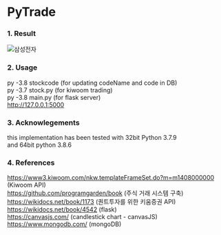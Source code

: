 # PyTrade
### 1. Result
![삼성전자](https://user-images.githubusercontent.com/30888482/113681741-4b59ca00-96fd-11eb-8b82-8f110f05243f.PNG)
### 2. Usage
py -3.8 stockcode (for updating codeName and code in DB) <br>
py -3.7 stock.py (for kiwoom trading) <br>
py -3.8 main.py (for flask server) <br>
http://127.0.0.1:5000
### 3. Acknowlegements
this implementation has been tested with 32bit Python 3.7.9 <br>
and 64bit python 3.8.6
### 4. References
https://www3.kiwoom.com/nkw.templateFrameSet.do?m=m1408000000 (Kiwoom API)<br>
https://github.com/programgarden/book (주식 거래 시스템 구축)<br>
https://wikidocs.net/book/1173 (퀀트투자를 위한 키움증권 API)<br>
https://wikidocs.net/book/4542 (flask)<br>
https://canvasjs.com/ (candlestick chart - canvasJS)<br>
https://www.mongodb.com/ (mongoDB)<br>

